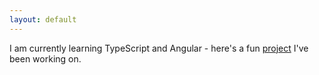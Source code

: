 ```yaml
---
layout: default
---
```


I am currently learning TypeScript and Angular - here's a fun [project](https://jonas-hampeis.github.io/spiral-text/) I've been working on.
